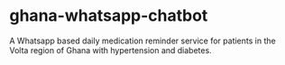 # ghana-whatsapp-chatbot
A Whatsapp based daily medication reminder service for patients in the Volta region of Ghana with hypertension and diabetes. 
